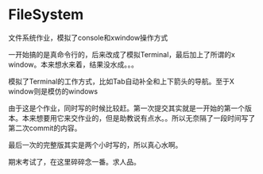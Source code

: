FileSystem
==========

文件系统作业，模拟了console和xwindow操作方式

一开始搞的是真命令行的，后来改成了模拟Terminal，最后加上了所谓的x window。本来想水来着，结果没水成。。。

模拟了Terminal的工作方式，比如Tab自动补全和上下箭头的导航。至于X window则是模仿的windows

由于这是个作业，同时写的时候比较赶。第一次提交其实就是一开始的第一个版本。本来想要用它来交作业的，但是助教说有点水。。所以无奈隔了一段时间写了第二次commit的内容。

最后一次的完整版其实是两个小时写的，所以真心水啊。

期末考试了，在这里碎碎念一番。求人品。
